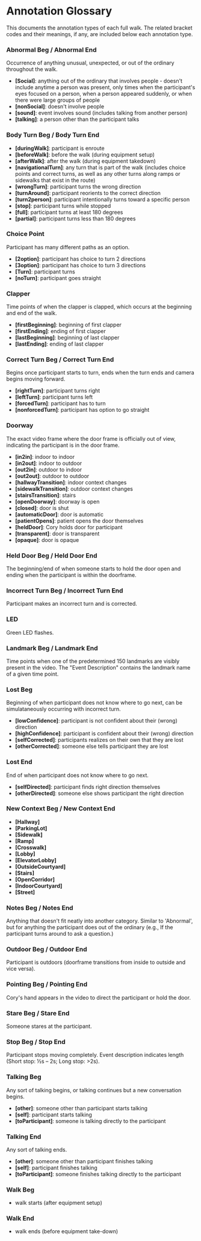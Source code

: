 # Annotation Glossary
This documents the annotation types of each full walk. The related bracket codes and their meanings, if any, are included below each annotation type.

### Abnormal Beg / Abnormal End
Occurrence of anything unusual, unexpected, or out of the ordinary throughout the walk.
- **[Social]**: anything out of the ordinary that involves people - doesn't include anytime a person was present, only times when the participant's eyes focused on a person, when a person appeared suddenly, or when there were large groups of people
- **[nonSocial]**: doesn't involve people
- **[sound]**: event involves sound (includes talking from another person)
- **[talking]**: a person other than the participant talks

### Body Turn Beg / Body Turn End
- **[duringWalk]**: participant is enroute
- **[beforeWalk]**: before the walk (during equipment setup)
- **[afterWalk]**: after the walk (during equipment takedown)
- **[navigationalTurn]**: any turn that is part of the walk (includes choice points and correct turns, as well as any other turns along ramps or sidewalks that exist in the route)
- **[wrongTurn]**: participant turns the wrong direction
- **[turnAround]**: participant reorients to the correct direction
- **[turn2person]**: participant intentionally turns toward a specific person
- **[stop]**: participant turns while stopped
- **[full]**: participant turns at least 180 degrees
- **[partial]**: participant turns less than 180 degrees

### Choice Point
Participant has many different paths as an option. 
- **[2option]**: participant has choice to turn 2 directions
- **[3option]**: participant has choice to turn 3 directions
- **[Turn]**: participant turns
- **[noTurn]**: participant goes straight

### Clapper
Time points of when the clapper is clapped, which occurs at the beginning and end of the walk. 
- **[firstBeginning]**: beginning of first clapper
- **[firstEnding]**: ending of first clapper
- **[lastBeginning]**: beginning of last clapper
- **[lastEnding]**: ending of last clapper

### Correct Turn Beg / Correct Turn End
Begins once participant starts to turn, ends when the turn ends and camera begins moving forward. 
- **[rightTurn]**: participant turns right
- **[leftTurn]**: participant turns left
- **[forcedTurn]**: participant has to turn
- **[nonforcedTurn]**: participant has option to go straight

### Doorway
The exact video frame where the door frame is officially out of view, indicating the participant is in the door frame. 
- **[in2in]**: indoor to indoor
- **[in2out]**: indoor to outdoor
- **[out2in]**: outdoor to indoor
- **[out2out]**: outdoor to outdoor
- **[hallwayTransition]**: indoor context changes
- **[sidewalkTransition]**: outdoor context changes
- **[stairsTransition]**: stairs
- **[openDoorway]**: doorway is open
- **[closed]**: door is shut
- **[automaticDoor]**: door is automatic
- **[patientOpens]**: patient opens the door themselves
- **[heldDoor]**: Cory holds door for participant
- **[transparent]**: door is transparent
- **[opaque]**: door is opaque

### Held Door Beg / Held Door End
The beginning/end of when someone starts to hold the door open and ending when the participant is within the doorframe.

### Incorrect Turn Beg / Incorrect Turn End
Participant makes an incorrect turn and is corrected.

### LED
Green LED flashes.

### Landmark Beg / Landmark End
Time points when one of the predetermined 150 landmarks are visibly present in the video. The "Event Description" contains the landmark name of a given time point. 

### Lost Beg
Beginning of when participant does not know where to go next, can be simulataneously occurring with incorrect turn. 
- **[lowConfidence]**: participant is not confident about their (wrong) direction
- **[highConfidence]**: participant is confident about their (wrong) direction
- **[selfCorrected]**: participants realizes on their own that they are lost
- **[otherCorrected]**: someone else tells participant they are lost

### Lost End
End of when participant does not know where to go next.
- **[selfDirected]**: participant finds right direction themselves
- **[otherDirected]**: someone else shows participant the right direction

### New Context Beg / New Context End 
- **[Hallway]**
- **[ParkingLot]**
- **[Sidewalk]**
- **[Ramp]**
- **[Crosswalk]**
- **[Lobby]**
- **[ElevatorLobby]**
- **[OutsideCourtyard]**
- **[Stairs]**
- **[OpenCorridor]**
- **[IndoorCourtyard]**
- **[Street]**

### Notes Beg / Notes End
Anything that doesn't fit neatly into another category. Similar to 'Abnormal', but for anything the participant does out of the ordinary (e.g., If the participant turns around to ask a question.)

### Outdoor Beg / Outdoor End
Participant is outdoors (doorframe transitions from inside to outside and vice versa). 

### Pointing Beg / Pointing End
Cory's hand appears in the video to direct the participant or hold the door. 

### Stare Beg / Stare End
Someone stares at the participant.

### Stop Beg / Stop End
Participant stops moving completely. Event description indicates length (Short stop: ½s – 2s; Long stop: >2s).

### Talking Beg
Any sort of talking begins, or talking continues but a new conversation begins. 
- **[other]**: someone other than participant starts talking
- **[self]**: participant starts talking
- **[toParticipant]**: someone is talking directly to the participant

### Talking End
Any sort of talking ends.
- **[other]**: someone other than participant finishes talking
- **[self]**: participant finishes talking
- **[toParticipant]**: someone finishes talking directly to the participant

### Walk Beg
- walk starts (after equipment setup)

### Walk End
- walk ends (before equipment take-down)
